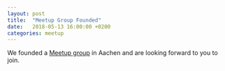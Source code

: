 ```yaml
---
layout: post
title:  "Meetup Group Founded"
date:   2018-05-13 16:00:00 +0200
categories: meetup
---
```

We founded a [Meetup group][meetup] in Aachen and are looking forward to you to join.

[meetup]: https://www.meetup.com/de-DE/Blockchain-Decentralized-Systems

